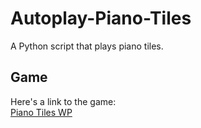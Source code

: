 # Autoplay-Piano-Tiles
A Python script that plays piano tiles.

## Game
Here's a link to the game:  
<a href="https://www.microsoft.com/en-ca/p/piano-tiles-wp/9nblggh4njz5?activetab=pivot:overviewtab">Piano Tiles WP</a>  
